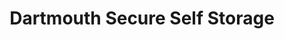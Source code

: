 ---
title: "Dartmouth Secure Self Storage"
url: /dartmouth/dartmouth-secure-self-storage/
shop: Mieten
---
